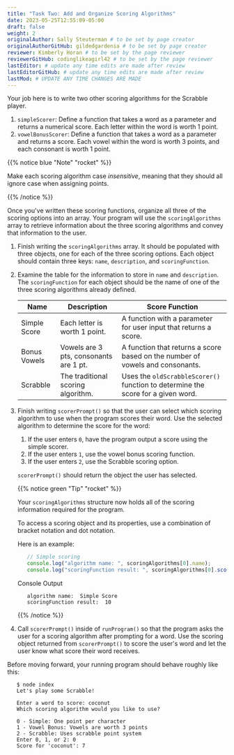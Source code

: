 ```yaml
---
title: "Task Two: Add and Organize Scoring Algorithms"
date: 2023-05-25T12:55:09-05:00
draft: false
weight: 2
originalAuthor: Sally Steuterman # to be set by page creator
originalAuthorGitHub: gildedgardenia # to be set by page creator
reviewer: Kimberly Horan # to be set by the page reviewer
reviewerGitHub: codinglikeagirl42 # to be set by the page reviewer
lastEditor: # update any time edits are made after review
lastEditorGitHub: # update any time edits are made after review
lastMod: # UPDATE ANY TIME CHANGES ARE MADE
---
```


Your job here is to write two other scoring algorithms for the Scrabble player.

1. `simpleScorer`: Define a function that takes a word as a parameter and
   returns a numerical score. Each letter within the word is worth 1 point.
1. `vowelBonusScorer`: Define a function that takes a word as a parameter and
   returns a score. Each vowel within the word is worth 3 points, and each
   consonant is worth 1 point.

{{% notice blue "Note" "rocket" %}}

   Make each scoring algorithm case *insensitive*, meaning that they
   should all ignore case when assigning points.

{{% /notice %}}

Once you've written these scoring functions, organize all three of the scoring options into an array.
Your program will use the `scoringAlgorithms` array to retrieve information about the 
three scoring algorithms and convey that information to the user. 

1. Finish writing the `scoringAlgorithms` array. It should be populated with three objects, one for each of the three scoring options. 
   Each object should contain three keys: `name`, `description`, and `scoringFunction`.
1. Examine the table for the information to store in `name` and
   `description`. The `scoringFunction` for each object should be the name of
   one of the three scoring algorithms already defined.

   | Name | Description | Score Function |
   |------|-------------|----------------|
   | Simple Score | Each letter is worth 1 point. | A function with a parameter for user input that returns a score. |
   | Bonus Vowels | Vowels are 3 pts, consonants are 1 pt. | A function that returns a score based on the number of vowels and consonants. |
   | Scrabble | The traditional scoring algorithm. | Uses the ``oldScrabbleScorer()`` function to determine the score for a given word. |


1. Finish writing `scorerPrompt()` so that the user can select which scoring algorithm to use when the program scores their word. 
   Use the selected algorithm to determine the score for the word:

   1. If the user enters `0`, have the program output a score using the simple scorer.
   1. If the user enters `1`, use the vowel bonus scoring function.
   1. If the user enters `2`, use the Scrabble scoring option.

   `scorerPrompt()` should return the object the user has selected.

   {{% notice green "Tip" "rocket" %}}

   Your `scoringAlgorithms` structure now holds all of the scoring information required for the program.

   To access a scoring object and its properties, use a combination of bracket notation and dot notation.

   Here is an example:

   ```js
      // Simple scoring
      console.log("algorithm name: ", scoringAlgorithms[0].name);
      console.log("scoringFunction result: ", scoringAlgorithms[0].scoringFunction("JavaScript"));
   ```

   Console Output

   ```console
      algorithm name:  Simple Score
      scoringFunction result:  10
   ```
   {{% /notice %}}

1. Call `scorerPrompt()` inside of `runProgram()` so that the program asks the user for a scoring algorithm after prompting for a word.
   Use the scoring object returned from `scorerPrompt()` to score the user's word and let the user know what score their word receives.

Before moving forward, your running program should behave roughly like this:

```console
   $ node index
   Let's play some Scrabble!

   Enter a word to score: coconut
   Which scoring algorithm would you like to use?

   0 - Simple: One point per character
   1 - Vowel Bonus: Vowels are worth 3 points
   2 - Scrabble: Uses scrabble point system
   Enter 0, 1, or 2: 0
   Score for 'coconut': 7
```
